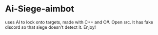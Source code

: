 # Ai-Siege-aimbot
uses AI to lock onto targets, made with C++ and C#. Open src. It has fake discord so that siege doesn't detect it. Enjoy!
